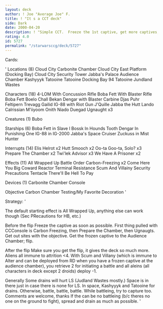 ```yaml
---
layout: deck
author: ! Joe "Average Joe" F.
title: ! "It s a CCT deck"
side: Dark
date: 2000-04-20
description: ! "Simple CCT.  Freeze the 1st captive, get more captives, freeze them, flip, retrieve, win.  (Pretty easy. I think.)"
rating: 4.0
id: 5727
permalink: "/starwarsccg/deck/5727"
---
```

Cards: 

'
Locations (8)
Cloud City Carbonite Chamber
Cloud City East Platform (Docking Bay)
Cloud City Security Tower
Jabba's Palace Audience Chamber
Kashyyyk
Tatooine
Tatooine Docking Bay 94
Tatooine Jundland Wastes

Characters (18)
4-LOM With Concussion Rifle
Boba Fett With Blaster Rifle
Boba Fett
Boelo
Chall Bekan
Dengar with Blaster Carbine
Djas Puhr
Feltipern Trevagg
Gailid
IG-88 with Riot Gun
J'Quille
Jabba the Hutt
Lando Calrissian
M'iiyoom Onith
Niado Duegad
Ugnaught  x3

Creatures (1)
Bubo

Starships (6)
Boba Fett in Slave I
Bossk In Hounds Tooth
Dengar In Punishing One
IG-88 in IG-2000
Jabba's Space Cruiser
Zuckuss in Mist Hunter

Interrupts (14)
Elis Helrot  x2
Hutt Smooch  x2
Oo-ta Goo-ta, Solo?  x3
Prepare The Chamber  x2
Twi'lek Advisor  x3
We Have A Prisoner  x2

Effects (11)
All Wrapped Up
Battle Order
Carbon-Freezing  x2
Come Here You Big Coward
Reactor Terminal
Resistance
Scum And Villainy
Security Precautions
Tentacle
There'll Be Hell To Pay

Devices (1)
Carbonite Chamber Console

Objective
Carbon Chamber Testing/My Favorite Decoration
'

Strategy: '

The default starting effect is All Wrapped Up, anything else can work though (Sec PRecautions for HB, etc.)

Before the flip
Freeze the captive as soon as possible.  First thing pulled with CCConsole is Carbon Freezing, then Prepare the Chamber, then Ugnaugts.  Get out sites with the objective.  Get the frozen captive to the Audience Chamber; flip.

After the flip
Make sure you get the flip, it gives the deck so much more.  Aliens all immune to attrition <4.  With Scum and Villany (which is immune to Alter and can be deployed from RD when you have a frozen captive at the audience chamber), you retrieve 2 for initiating a battle and all aleins (all characters in deck except 2 droids) deploy -1.

Generally
Some drains will hurt LS (Judland Wastes mostly.)  Space is in there just in case there is none for LS.  In space, Kashyyyk and Tatooine for drains.  Otherwise, battle, battle, battle.  While battleing, try to capture too.	Comments are welcome, thanks  If the can be no battleing (b/c theres no one on the ground to fight), spread and drain as much as possible.    '
